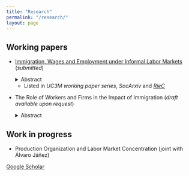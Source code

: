 ```yaml
---
title: "Research"
permalink: "/research/"
layout: page
---
```


## Working papers
- [Immigration, Wages and Employment under Informal Labor Markets](https://e-archivo.uc3m.es/handle/10016/35664) (*submitted*)
  <details><summary>Abstract</summary><p> 
  This paper studies the labor market impacts of Venezuelan immigration in Colombia. Exploiting spatial variation in exposure, I find a negative effect on native wages driven by the informal sector (where immigrants are concentrated) and a reduction in native employment in the formal sector (where the minimum wage binds for many workers). To explain this asymmetry, I build a model in which firms substitute formal for informal labor in response to lower informal wages. Consistent with the model's predictions, I document that the increase in informality is driven by small firms that use both labor types in production. 
  </p> </details>
  
  - Listed in *UC3M working paper series*, *SocArxiv* and *[RieC](https://repositorio.redinvestigadores.org/handle/Riec/118)*

- The Role of Workers and Firms in the Impact of Immigration (*draft available upon request*) 
  <details><summary>Abstract</summary> <p> 
  This paper studies the worker-level effects of a labor supply shock and determines the role of firms in these effects. To do so, I exploit the uneven and massive arrival of migrants from Venezuela within Colombia (as of 2019, nearly 2 million Venezuelans lived in Colombia) and use administrative employer-employee data covering the universe of formal workers to follow natives' labor market outcomes over time. Overall, I find a reduction in worker-level employment that is concentrated at the bottom of the wage distribution (among self-employed and minimum wage earners). Besides, I find a negative wage effect that is driven by workers from the upper part of the wage distribution who work in relatively small firms. To identify the subgroups most affected by immigration, I implement a machine learning method that shows that firm-specific pay premiums are more important in explaining the negative effect on employment and wages than other worker characteristics. These results support the influential role that firms play in determining the impact of immigration on workers' outcomes.
  </p></details>

## Work in progress

- Production Organization and Labor Market Concentration (joint with Álvaro Jáñez)

[Google Scholar](https://scholar.google.com/citations?user=lHWQcrEAAAAJ)
